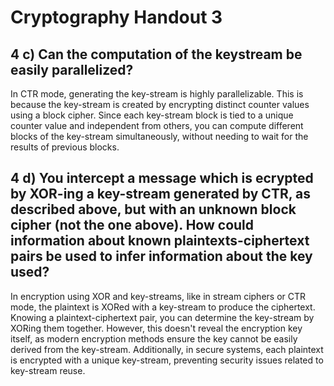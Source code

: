 # Cryptography Handout 3

##  4 c) Can the computation of the keystream be easily parallelized?

In CTR mode, generating the key-stream is highly parallelizable. This is because the key-stream is created by encrypting distinct counter values using a block cipher. Since each key-stream block is tied to a unique counter value and independent from others, you can compute different blocks of the key-stream simultaneously, without needing to wait for the results of previous blocks.


## 4 d) You intercept a message which is ecrypted by XOR-ing a key-stream generated by CTR, as described above, but with an unknown block cipher (not the one above). How could information about known plaintexts-ciphertext pairs be used to infer information about the key used?

In encryption using XOR and key-streams, like in stream ciphers or CTR mode, the plaintext is XORed with a key-stream to produce the ciphertext. Knowing a plaintext-ciphertext pair, you can determine the key-stream by XORing them together. However, this doesn't reveal the encryption key itself, as modern encryption methods ensure the key cannot be easily derived from the key-stream. Additionally, in secure systems, each plaintext is encrypted with a unique key-stream, preventing security issues related to key-stream reuse.